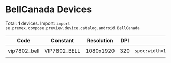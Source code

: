 # BellCanada Devices

Total: **1** devices. Import: `import se.premex.compose.preview.device.catalog.android.BellCanada`

| Code | Constant | Resolution | DPI | Compose Spec | Preview Usage |
|------|----------|------------|-----|-------------|---------------|
| vip7802_bell | VIP7802_BELL | 1080x1920 | 320 | `spec:width=1080px,height=1920px,dpi=320` | `@Preview(device = BellCanada.VIP7802_BELL)` |

<!-- Generated automatically. Do not edit manually. -->
